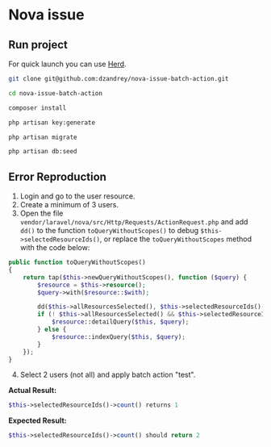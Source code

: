 # Nova issue

## Run project

For quick launch you can use [Herd](https://herd.laravel.com/).


```bash
git clone git@github.com:dzandrey/nova-issue-batch-action.git

cd nova-issue-batch-action

composer install

php artisan key:generate

php artisan migrate

php artisan db:seed
```

## Error Reproduction
1. Login and go to the user resource.
2. Create a minimum of 3 users.
3. Open the file `vendor/laravel/nova/src/Http/Requests/ActionRequest.php` and add `dd()` to the function `toQueryWithoutScopes()` to debug `$this->selectedResourceIds()`, or replace the `toQueryWithoutScopes` method with the code below:

```php
public function toQueryWithoutScopes()
{
    return tap($this->newQueryWithoutScopes(), function ($query) {
        $resource = $this->resource();
        $query->with($resource::$with);

        dd($this->allResourcesSelected(), $this->selectedResourceIds()->count(), $this->selectedResourceIds());
        if (! $this->allResourcesSelected() && $this->selectedResourceIds()->count() === 1) {
            $resource::detailQuery($this, $query);
        } else {
            $resource::indexQuery($this, $query);
        }
    });
}
```

4. Select 2 users (not all) and apply batch action "test".

**Actual Result:**
```php
$this->selectedResourceIds()->count() returns 1
```

**Expected Result:**
```php
$this->selectedResourceIds()->count() should return 2
```
